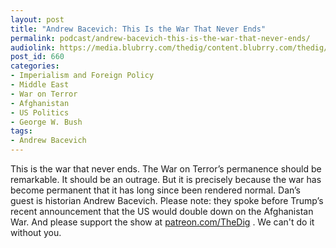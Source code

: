 ```yaml
---
layout: post
title: "Andrew Bacevich: This Is the War That Never Ends"
permalink: podcast/andrew-bacevich-this-is-the-war-that-never-ends/
audiolink: https://media.blubrry.com/thedig/content.blubrry.com/thedig/The_Dig_-_EP_41_-_Bacevich.mp3
post_id: 660
categories: 
- Imperialism and Foreign Policy
- Middle East
- War on Terror
- Afghanistan
- US Politics
- George W. Bush
tags: 
- Andrew Bacevich
---
```


This is the war that never ends. The War on Terror’s permanence should be remarkable. It should be an outrage. But it is precisely because the war has become permanent that it has long since been rendered normal. Dan’s guest is historian Andrew Bacevich. Please note: they spoke before Trump’s recent announcement that the US would double down on the Afghanistan War. And please support the show at [patreon.com/TheDig](http://www.patreon.com/TheDig) . We can't do it without you.
